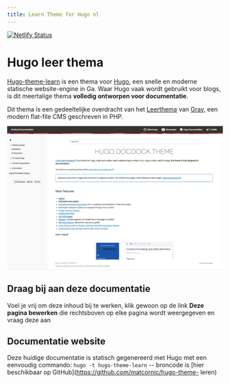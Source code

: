 ```yaml
---
title: Learn Theme for Hugo nl
---
```

[![Netlify Status](https://api.netlify.com/api/v1/badges/9ab5fecc-bdd7-4863-ad3c-52d4374437d3/deploy-status)](https://app.netlify.com/sites/hugo-theme-learn/deploys)

# Hugo leer thema

[Hugo-theme-learn](http://github.com/matcornic/hugo-theme-learn) is een thema voor [Hugo](https://gohugo.io/), een snelle en moderne statische website-engine in Ga. Waar Hugo vaak wordt gebruikt voor blogs, is dit meertalige thema **volledig ontworpen voor documentatie**.

Dit thema is een gedeeltelijke overdracht van het [Leerthema](http://learn.getgrav.org/) van [Grav](https://getgrav.org/), een modern flat-file CMS geschreven in PHP.

![Screenshot](https://github.com/matcornic/hugo-theme-learn/raw/master/images/screenshot.png?width=40pc&classes=shadow)

## Draag bij aan deze documentatie

Voel je vrij om deze inhoud bij te werken, klik gewoon op de link **Deze pagina bewerken** die rechtsboven op elke pagina wordt weergegeven en vraag deze aan

## Documentatie website

Deze huidige documentatie is statisch gegenereerd met Hugo met een eenvoudig commando: `hugo -t hugo-theme-learn` -- broncode is [hier beschikbaar op GitHub](https://github.com/matcornic/hugo-theme- leren)
